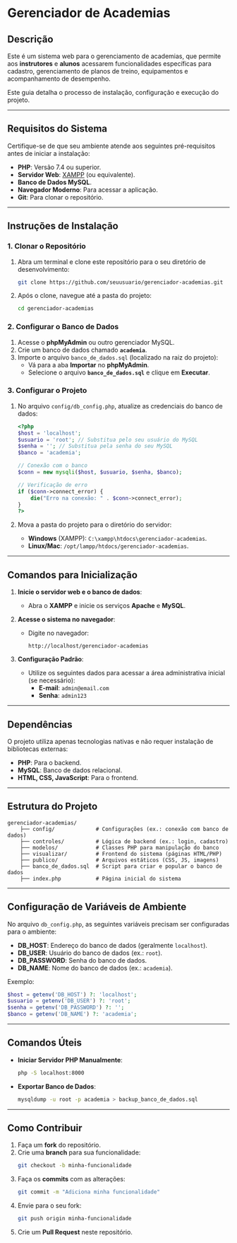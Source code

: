 # **Gerenciador de Academias**

## **Descrição**
Este é um sistema web para o gerenciamento de academias, que permite aos **instrutores** e **alunos** acessarem funcionalidades específicas para cadastro, gerenciamento de planos de treino, equipamentos e acompanhamento de desempenho. 

Este guia detalha o processo de instalação, configuração e execução do projeto.

---

## **Requisitos do Sistema**
Certifique-se de que seu ambiente atende aos seguintes pré-requisitos antes de iniciar a instalação:

- **PHP**: Versão 7.4 ou superior.
- **Servidor Web**: [XAMPP](https://www.apachefriends.org/) (ou equivalente).
- **Banco de Dados MySQL**.
- **Navegador Moderno**: Para acessar a aplicação.
- **Git**: Para clonar o repositório.

---

## **Instruções de Instalação**

### **1. Clonar o Repositório**
1. Abra um terminal e clone este repositório para o seu diretório de desenvolvimento:
   ```bash
   git clone https://github.com/seuusuario/gerenciador-academias.git
   ```
2. Após o clone, navegue até a pasta do projeto:
   ```bash
   cd gerenciador-academias
   ```

### **2. Configurar o Banco de Dados**
1. Acesse o **phpMyAdmin** ou outro gerenciador MySQL.
2. Crie um banco de dados chamado **`academia`**.
3. Importe o arquivo `banco_de_dados.sql` (localizado na raiz do projeto):
   - Vá para a aba **Importar** no **phpMyAdmin**.
   - Selecione o arquivo **`banco_de_dados.sql`** e clique em **Executar**.

### **3. Configurar o Projeto**
1. No arquivo `config/db_config.php`, atualize as credenciais do banco de dados:
   ```php
   <?php
   $host = 'localhost';
   $usuario = 'root'; // Substitua pelo seu usuário do MySQL
   $senha = ''; // Substitua pela senha do seu MySQL
   $banco = 'academia';

   // Conexão com o banco
   $conn = new mysqli($host, $usuario, $senha, $banco);

   // Verificação de erro
   if ($conn->connect_error) {
       die("Erro na conexão: " . $conn->connect_error);
   }
   ?>
   ```

2. Mova a pasta do projeto para o diretório do servidor:
   - **Windows** (XAMPP): `C:\xampp\htdocs\gerenciador-academias`.
   - **Linux/Mac**: `/opt/lampp/htdocs/gerenciador-academias`.

---

## **Comandos para Inicialização**
1. **Inicie o servidor web e o banco de dados**:
   - Abra o **XAMPP** e inicie os serviços **Apache** e **MySQL**.

2. **Acesse o sistema no navegador**:
   - Digite no navegador:
     ```
     http://localhost/gerenciador-academias
     ```

3. **Configuração Padrão**:
   - Utilize os seguintes dados para acessar a área administrativa inicial (se necessário):
     - **E-mail**: `admin@email.com`
     - **Senha**: `admin123`

---

## **Dependências**
O projeto utiliza apenas tecnologias nativas e não requer instalação de bibliotecas externas:
- **PHP**: Para o backend.
- **MySQL**: Banco de dados relacional.
- **HTML, CSS, JavaScript**: Para o frontend.

---

## **Estrutura do Projeto**

```
gerenciador-academias/
    ├── config/             # Configurações (ex.: conexão com banco de dados)
    ├── controles/          # Lógica de backend (ex.: login, cadastro)
    ├── modelos/            # Classes PHP para manipulação do banco
    ├── visualizar/         # Frontend do sistema (páginas HTML/PHP)
    ├── publico/            # Arquivos estáticos (CSS, JS, imagens)
    ├── banco_de_dados.sql  # Script para criar e popular o banco de dados
    ├── index.php           # Página inicial do sistema
```

---

## **Configuração de Variáveis de Ambiente**
No arquivo `db_config.php`, as seguintes variáveis precisam ser configuradas para o ambiente:

- **DB_HOST**: Endereço do banco de dados (geralmente `localhost`).
- **DB_USER**: Usuário do banco de dados (ex.: `root`).
- **DB_PASSWORD**: Senha do banco de dados.
- **DB_NAME**: Nome do banco de dados (ex.: `academia`).

Exemplo:
```php
$host = getenv('DB_HOST') ?: 'localhost';
$usuario = getenv('DB_USER') ?: 'root';
$senha = getenv('DB_PASSWORD') ?: '';
$banco = getenv('DB_NAME') ?: 'academia';
```

---

## **Comandos Úteis**
- **Iniciar Servidor PHP Manualmente**:
   ```bash
   php -S localhost:8000
   ```
- **Exportar Banco de Dados**:
   ```bash
   mysqldump -u root -p academia > backup_banco_de_dados.sql
   ```

---

## **Como Contribuir**
1. Faça um **fork** do repositório.
2. Crie uma **branch** para sua funcionalidade:
   ```bash
   git checkout -b minha-funcionalidade
   ```
3. Faça os **commits** com as alterações:
   ```bash
   git commit -m "Adiciona minha funcionalidade"
   ```
4. Envie para o seu fork:
   ```bash
   git push origin minha-funcionalidade
   ```
5. Crie um **Pull Request** neste repositório.
